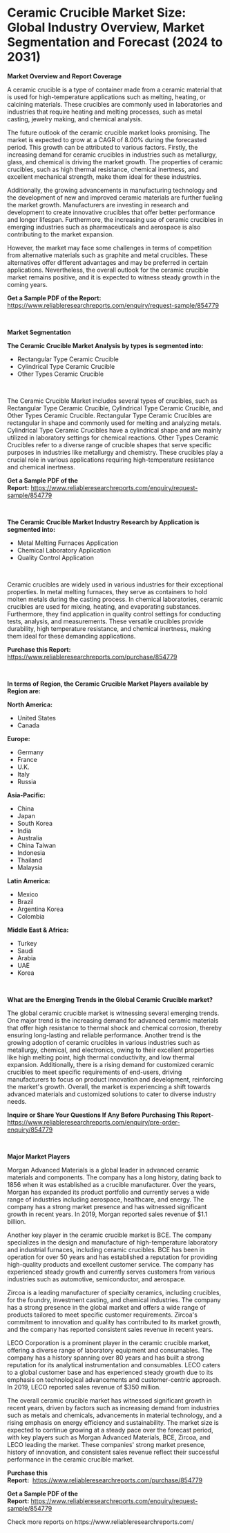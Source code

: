<p><h1>Ceramic Crucible Market Size: Global Industry Overview, Market Segmentation and Forecast (2024 to 2031)</h1></p><p><strong>Market Overview and Report Coverage</strong></p>
<p><p>A ceramic crucible is a type of container made from a ceramic material that is used for high-temperature applications such as melting, heating, or calcining materials. These crucibles are commonly used in laboratories and industries that require heating and melting processes, such as metal casting, jewelry making, and chemical analysis.</p><p>The future outlook of the ceramic crucible market looks promising. The market is expected to grow at a CAGR of 8.00% during the forecasted period. This growth can be attributed to various factors. Firstly, the increasing demand for ceramic crucibles in industries such as metallurgy, glass, and chemical is driving the market growth. The properties of ceramic crucibles, such as high thermal resistance, chemical inertness, and excellent mechanical strength, make them ideal for these industries.</p><p>Additionally, the growing advancements in manufacturing technology and the development of new and improved ceramic materials are further fueling the market growth. Manufacturers are investing in research and development to create innovative crucibles that offer better performance and longer lifespan. Furthermore, the increasing use of ceramic crucibles in emerging industries such as pharmaceuticals and aerospace is also contributing to the market expansion.</p><p>However, the market may face some challenges in terms of competition from alternative materials such as graphite and metal crucibles. These alternatives offer different advantages and may be preferred in certain applications. Nevertheless, the overall outlook for the ceramic crucible market remains positive, and it is expected to witness steady growth in the coming years.</p></p>
<p><strong>Get a Sample PDF of the Report:</strong> <a href="https://www.reliableresearchreports.com/enquiry/request-sample/854779">https://www.reliableresearchreports.com/enquiry/request-sample/854779</a></p>
<p>&nbsp;</p>
<p><strong>Market Segmentation</strong></p>
<p><strong>The Ceramic Crucible Market Analysis by types is segmented into:</strong></p>
<p><ul><li>Rectangular Type Ceramic Crucible</li><li>Cylindrical Type Ceramic Crucible</li><li>Other Types Ceramic Crucible</li></ul></p>
<p>&nbsp;</p>
<p><p>The Ceramic Crucible Market includes several types of crucibles, such as Rectangular Type Ceramic Crucible, Cylindrical Type Ceramic Crucible, and Other Types Ceramic Crucible. Rectangular Type Ceramic Crucibles are rectangular in shape and commonly used for melting and analyzing metals. Cylindrical Type Ceramic Crucibles have a cylindrical shape and are mainly utilized in laboratory settings for chemical reactions. Other Types Ceramic Crucibles refer to a diverse range of crucible shapes that serve specific purposes in industries like metallurgy and chemistry. These crucibles play a crucial role in various applications requiring high-temperature resistance and chemical inertness.</p></p>
<p><strong>Get a Sample PDF of the Report:</strong>&nbsp;<a href="https://www.reliableresearchreports.com/enquiry/request-sample/854779">https://www.reliableresearchreports.com/enquiry/request-sample/854779</a></p>
<p>&nbsp;</p>
<p><strong>The Ceramic Crucible Market Industry Research by Application is segmented into:</strong></p>
<p><ul><li>Metal Melting Furnaces Application</li><li>Chemical Laboratory Application</li><li>Quality Control Application</li></ul></p>
<p>&nbsp;</p>
<p><p>Ceramic crucibles are widely used in various industries for their exceptional properties. In metal melting furnaces, they serve as containers to hold molten metals during the casting process. In chemical laboratories, ceramic crucibles are used for mixing, heating, and evaporating substances. Furthermore, they find application in quality control settings for conducting tests, analysis, and measurements. These versatile crucibles provide durability, high temperature resistance, and chemical inertness, making them ideal for these demanding applications.</p></p>
<p><strong>Purchase this Report:</strong>&nbsp; <a href="https://www.reliableresearchreports.com/purchase/854779">https://www.reliableresearchreports.com/purchase/854779</a></p>
<p>&nbsp;</p>
<p><strong>In terms of Region, the Ceramic Crucible Market Players available by Region are:</strong></p>
<p>
    <p> <strong> North America: </strong>
        <ul>
            <li>United States</li>
            <li>Canada</li>
        </ul>
        </p> 
    <p> <strong> Europe: </strong>
        <ul>
            <li>Germany</li>
            <li>France</li>
            <li>U.K.</li>
            <li>Italy</li>
            <li>Russia</li>
        </ul>
        </p> 
    <p> <strong> Asia-Pacific: </strong>
        <ul>
            <li>China</li>
            <li>Japan</li>
            <li>South Korea</li>
            <li>India</li>
            <li>Australia</li>
            <li>China Taiwan</li>
            <li>Indonesia</li>
            <li>Thailand</li>
            <li>Malaysia</li>
        </ul>
        </p> 
    <p> <strong> Latin America: </strong>
        <ul>
            <li>Mexico</li>
            <li>Brazil</li>
            <li>Argentina Korea</li>
            <li>Colombia</li>
        </ul>
        </p> 
    <p> <strong> Middle East & Africa: </strong>
        <ul>
            <li>Turkey</li>
            <li>Saudi</li>
            <li>Arabia</li>
            <li>UAE</li>
            <li>Korea</li>
        </ul>
    </p>
    </p>
<p>&nbsp;</p>
<p><strong>What are the Emerging Trends in the Global Ceramic Crucible market?</strong></p>
<p><p>The global ceramic crucible market is witnessing several emerging trends. One major trend is the increasing demand for advanced ceramic materials that offer high resistance to thermal shock and chemical corrosion, thereby ensuring long-lasting and reliable performance. Another trend is the growing adoption of ceramic crucibles in various industries such as metallurgy, chemical, and electronics, owing to their excellent properties like high melting point, high thermal conductivity, and low thermal expansion. Additionally, there is a rising demand for customized ceramic crucibles to meet specific requirements of end-users, driving manufacturers to focus on product innovation and development, reinforcing the market's growth.  Overall, the market is experiencing a shift towards advanced materials and customized solutions to cater to diverse industry needs.</p></p>
<p><strong>Inquire or Share Your Questions If Any Before Purchasing This Report</strong>- <a href="https://www.reliableresearchreports.com/enquiry/pre-order-enquiry/854779">https://www.reliableresearchreports.com/enquiry/pre-order-enquiry/854779</a></p>
<p>&nbsp;</p>
<p><strong>Major Market Players</strong></p>
<p><p>Morgan Advanced Materials is a global leader in advanced ceramic materials and components. The company has a long history, dating back to 1856 when it was established as a crucible manufacturer. Over the years, Morgan has expanded its product portfolio and currently serves a wide range of industries including aerospace, healthcare, and energy. The company has a strong market presence and has witnessed significant growth in recent years. In 2019, Morgan reported sales revenue of $1.1 billion.</p><p>Another key player in the ceramic crucible market is BCE. The company specializes in the design and manufacture of high-temperature laboratory and industrial furnaces, including ceramic crucibles. BCE has been in operation for over 50 years and has established a reputation for providing high-quality products and excellent customer service. The company has experienced steady growth and currently serves customers from various industries such as automotive, semiconductor, and aerospace.</p><p>Zircoa is a leading manufacturer of specialty ceramics, including crucibles, for the foundry, investment casting, and chemical industries. The company has a strong presence in the global market and offers a wide range of products tailored to meet specific customer requirements. Zircoa's commitment to innovation and quality has contributed to its market growth, and the company has reported consistent sales revenue in recent years.</p><p>LECO Corporation is a prominent player in the ceramic crucible market, offering a diverse range of laboratory equipment and consumables. The company has a history spanning over 80 years and has built a strong reputation for its analytical instrumentation and consumables. LECO caters to a global customer base and has experienced steady growth due to its emphasis on technological advancements and customer-centric approach. In 2019, LECO reported sales revenue of $350 million.</p><p>The overall ceramic crucible market has witnessed significant growth in recent years, driven by factors such as increasing demand from industries such as metals and chemicals, advancements in material technology, and a rising emphasis on energy efficiency and sustainability. The market size is expected to continue growing at a steady pace over the forecast period, with key players such as Morgan Advanced Materials, BCE, Zircoa, and LECO leading the market. These companies' strong market presence, history of innovation, and consistent sales revenue reflect their successful performance in the ceramic crucible market.</p></p>
<p><strong>Purchase this Report:</strong>&nbsp;&nbsp;<a href="https://www.reliableresearchreports.com/purchase/854779">https://www.reliableresearchreports.com/purchase/854779</a></p>
<p></p>
<p><strong>Get a Sample PDF of the Report:</strong>&nbsp;<a href="https://www.reliableresearchreports.com/enquiry/request-sample/854779">https://www.reliableresearchreports.com/enquiry/request-sample/854779</a></p>
<p>Check more reports on https://www.reliableresearchreports.com/</p>